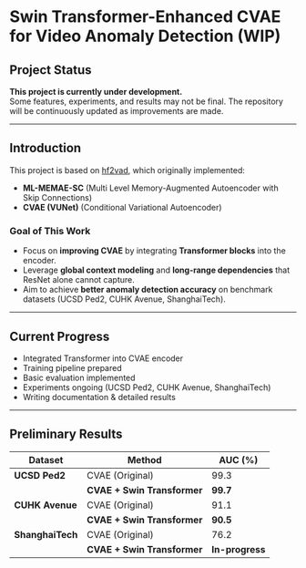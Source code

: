 # Swin Transformer-Enhanced CVAE for Video Anomaly Detection (WIP)

## Project Status  

**This project is currently under development.**  
Some features, experiments, and results may not be final. The repository will be continuously updated as improvements are made.  

---

## Introduction  

This project is based on [hf2vad](https://github.com/LiUzHiAn/hf2vad), which originally implemented:  

- **ML-MEMAE-SC** (Multi Level Memory-Augmented Autoencoder with Skip Connections)  
- **CVAE (VUNet)** (Conditional Variational Autoencoder)  

### Goal of This Work  
- Focus on **improving CVAE** by integrating **Transformer blocks** into the encoder.  
- Leverage **global context modeling** and **long-range dependencies** that ResNet alone cannot capture.  
- Aim to achieve **better anomaly detection accuracy** on benchmark datasets (UCSD Ped2, CUHK Avenue, ShanghaiTech).  

---

## Current Progress  

- Integrated Transformer into CVAE encoder  
- Training pipeline prepared  
- Basic evaluation implemented  
- Experiments ongoing (UCSD Ped2, CUHK Avenue, ShanghaiTech) 
- Writing documentation & detailed results  

---

## Preliminary Results
| Dataset      | Method              | AUC (%) |
|--------------|---------------------|---------|
| **UCSD Ped2** | CVAE (Original)     | 99.3   |
|              | **CVAE + Swin Transformer**  | **99.7**   |
| **CUHK Avenue** | CVAE (Original)  | 91.1   |
|              | **CVAE + Swin Transformer**  | **90.5**  |
| **ShanghaiTech** | CVAE (Original) | 76.2   |
|              | **CVAE + Swin Transformer**  | **In-progress** |
